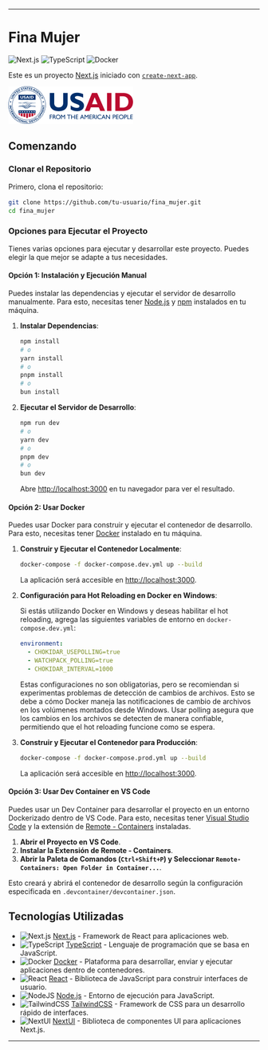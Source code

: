 
---

# Fina Mujer

![Next.js](https://img.shields.io/badge/Next.js-14.2.3-blue.svg)
![TypeScript](https://img.shields.io/badge/TypeScript-5.4.5-blue.svg)
![Docker](https://img.shields.io/badge/Docker-20.10.7-blue.svg)

Este es un proyecto [Next.js](https://nextjs.org/) iniciado con [`create-next-app`](https://github.com/vercel/next.js/tree/canary/packages/create-next-app).

![Logo de Fina Mujer](./public/assets/logo/fina_mujer_logo.png)  <!-- Asegúrate de reemplazar este comentario con la ruta real de tu logo -->

## Comenzando

### Clonar el Repositorio

Primero, clona el repositorio:

```bash
git clone https://github.com/tu-usuario/fina_mujer.git
cd fina_mujer
```

### Opciones para Ejecutar el Proyecto

Tienes varias opciones para ejecutar y desarrollar este proyecto. Puedes elegir la que mejor se adapte a tus necesidades.

#### Opción 1: Instalación y Ejecución Manual

Puedes instalar las dependencias y ejecutar el servidor de desarrollo manualmente. Para esto, necesitas tener [Node.js](https://nodejs.org/) y [npm](https://www.npmjs.com/) instalados en tu máquina.

1. **Instalar Dependencias**:

   ```bash
   npm install
   # o
   yarn install
   # o
   pnpm install
   # o
   bun install
   ```

2. **Ejecutar el Servidor de Desarrollo**:

   ```bash
   npm run dev
   # o
   yarn dev
   # o
   pnpm dev
   # o
   bun dev
   ```

   Abre [http://localhost:3000](http://localhost:3000) en tu navegador para ver el resultado.

#### Opción 2: Usar Docker

Puedes usar Docker para construir y ejecutar el contenedor de desarrollo. Para esto, necesitas tener [Docker](https://www.docker.com/) instalado en tu máquina.

1. **Construir y Ejecutar el Contenedor Localmente**:

   ```bash
   docker-compose -f docker-compose.dev.yml up --build
   ```

   La aplicación será accesible en [http://localhost:3000](http://localhost:3000).

2. **Configuración para Hot Reloading en Docker en Windows**:

   Si estás utilizando Docker en Windows y deseas habilitar el hot reloading, agrega las siguientes variables de entorno en `docker-compose.dev.yml`:

   ```yaml
   environment:
     - CHOKIDAR_USEPOLLING=true
     - WATCHPACK_POLLING=true
     - CHOKIDAR_INTERVAL=1000
   ```

   Estas configuraciones no son obligatorias, pero se recomiendan si experimentas problemas de detección de cambios de archivos. Esto se debe a cómo Docker maneja las notificaciones de cambio de archivos en los volúmenes montados desde Windows. Usar polling asegura que los cambios en los archivos se detecten de manera confiable, permitiendo que el hot reloading funcione como se espera.

3. **Construir y Ejecutar el Contenedor para Producción**:

   ```bash
   docker-compose -f docker-compose.prod.yml up --build
   ```

   La aplicación será accesible en [http://localhost:3000](http://localhost:3000).

#### Opción 3: Usar Dev Container en VS Code

Puedes usar un Dev Container para desarrollar el proyecto en un entorno Dockerizado dentro de VS Code. Para esto, necesitas tener [Visual Studio Code](https://code.visualstudio.com/) y la extensión de [Remote - Containers](https://marketplace.visualstudio.com/items?itemName=ms-vscode-remote.remote-containers) instaladas.

1. **Abrir el Proyecto en VS Code**.
2. **Instalar la Extensión de Remote - Containers**.
3. **Abrir la Paleta de Comandos (`Ctrl+Shift+P`) y Seleccionar `Remote-Containers: Open Folder in Container...`**.

Esto creará y abrirá el contenedor de desarrollo según la configuración especificada en `.devcontainer/devcontainer.json`.

## Tecnologías Utilizadas

- ![Next.js](https://img.shields.io/badge/Next.js-black?style=for-the-badge&logo=next.js&logoColor=white) [Next.js](https://nextjs.org/) - Framework de React para aplicaciones web.
- ![TypeScript](https://img.shields.io/badge/typescript-%23007ACC.svg?style=for-the-badge&logo=typescript&logoColor=white) [TypeScript](https://www.typescriptlang.org/) - Lenguaje de programación que se basa en JavaScript.
- ![Docker](https://img.shields.io/badge/docker-%230db7ed.svg?style=for-the-badge&logo=docker&logoColor=white) [Docker](https://www.docker.com/) - Plataforma para desarrollar, enviar y ejecutar aplicaciones dentro de contenedores.
- ![React](https://img.shields.io/badge/react-%2320232a.svg?style=for-the-badge&logo=react&logoColor=%2361DAFB) [React](https://reactjs.org/) - Biblioteca de JavaScript para construir interfaces de usuario.
- ![NodeJS](https://img.shields.io/badge/node.js-6DA55F?style=for-the-badge&logo=node.js&logoColor=white) [Node.js](https://nodejs.org/) - Entorno de ejecución para JavaScript.
- ![TailwindCSS](https://img.shields.io/badge/tailwindcss-%2338B2AC.svg?style=for-the-badge&logo=tailwind-css&logoColor=white) [TailwindCSS](https://tailwindcss.com/) - Framework de CSS para un desarrollo rápido de interfaces.
- ![NextUI](https://img.shields.io/badge/NextUI-%233a74df.svg?style=for-the-badge&logo=next.js&logoColor=white) [NextUI](https://nextui.org/) - Biblioteca de componentes UI para aplicaciones Next.js.

---
